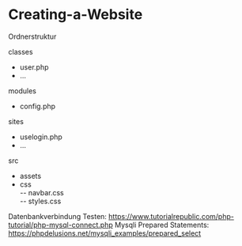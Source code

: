 # Creating-a-Website

Ordnerstruktur

classes  
- user.php  
- ...  

modules  
- config.php 

sites  
- uselogin.php  
- ...  

src  
- assets  
- css  
 -- navbar.css  
 -- styles.css


Datenbankverbindung Testen: https://www.tutorialrepublic.com/php-tutorial/php-mysql-connect.php
Mysqli Prepared Statements: https://phpdelusions.net/mysqli_examples/prepared_select
